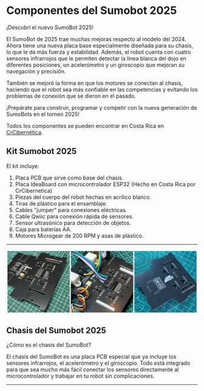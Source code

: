 # Componentes del Sumobot 2025

¡Descubrí el nuevo SumoBot 2025!

El SumoBot de 2025 trae muchas mejoras respecto al modelo del 2024. Ahora tiene una nueva placa base especialmente diseñada para su chasis, lo que le da más fuerza y estabilidad. Además, el robot cuenta con cuatro sensores infrarrojos que le permiten detectar la línea blanca del dojo en diferentes posiciones, un acelerómetro y un giroscopio que mejoran su navegación y precisión.

También se mejoró la forma en que los motores se conectan al chasis, haciendo que el robot sea más confiable en las competencias y evitando los problemas de conexión que se dieron en el pasado.

¡Prepárate para construir, programar y competir con la nueva generación de SumoBots en el torneo 2025!

Todos los componentes se pueden encontrar en Costa Rica en [CrCibernética](https://www.crcibernetica.com/sumobot-universidad-cenfotec/).

  
## Kit Sumobot 2025

El kit incluye:

1. Placa PCB que sirve como base del chasis.
2. Placa IdeaBoard con microcontrolador ESP32 (Hecho en Costa Rica por CrCibernetica)
3. Piezas del cuerpo del robot hechas en acrílico blanco.  
4. Tiras de plástico para el ensamblaje.  
5. Cables "jumper" para conexiones eléctricas.  
6. Cable Qwiic para conexión rápida de sensores.  
7. Sensor ultrasónico para detección de objetos.  
8. Caja para baterías AA.  
9. Motores Microgear de 200 RPM y asas de plástico.



---
![Chasis](https://github.com/Universidad-Cenfotec/Sumobot/blob/main/imagenes/chasis2025.png)


## Chasis del Sumobot 2025

¿Cómo es el chasis del SumoBot?

El chasis del SumoBot es una placa PCB especial que ya incluye los sensores infrarrojos, el acelerómetro y el giroscopio. Todo está integrado para que sea mucho más fácil conectar los sensores directamente al microcontrolador y trabajar en tu robot sin complicaciones.

---
